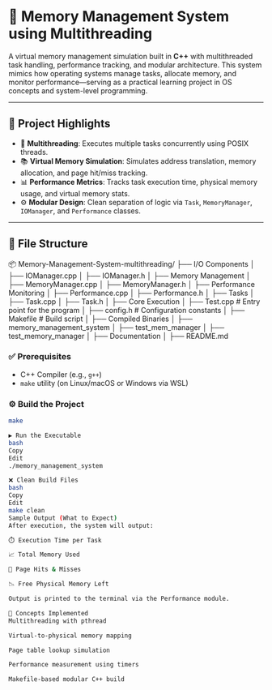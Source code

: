 # 🧠 Memory Management System using Multithreading

A virtual memory management simulation built in **C++** with multithreaded task handling, performance tracking, and modular architecture. This system mimics how operating systems manage tasks, allocate memory, and monitor performance—serving as a practical learning project in OS concepts and system-level programming.

---

## 📌 Project Highlights

- 🧵 **Multithreading**: Executes multiple tasks concurrently using POSIX threads.
- 📚 **Virtual Memory Simulation**: Simulates address translation, memory allocation, and page hit/miss tracking.
- 📊 **Performance Metrics**: Tracks task execution time, physical memory usage, and virtual memory stats.
- ⚙️ **Modular Design**: Clean separation of logic via `Task`, `MemoryManager`, `IOManager`, and `Performance` classes.

---

## 🧱 File Structure

📦 Memory-Management-System-multithreading/
├── I/O Components
│ ├── IOManager.cpp
│ ├── IOManager.h
│
├── Memory Management
│ ├── MemoryManager.cpp
│ ├── MemoryManager.h
│
├── Performance Monitoring
│ ├── Performance.cpp
│ ├── Performance.h
│
├── Tasks
│ ├── Task.cpp
│ ├── Task.h
│
├── Core Execution
│ ├── Test.cpp # Entry point for the program
│ ├── config.h # Configuration constants
│ ├── Makefile # Build script
│
├── Compiled Binaries
│ ├── memory_management_system
│ ├── test_mem_manager
│ ├── test_memory_manager
│
├── Documentation
│ ├── README.md

### ✅ Prerequisites
- C++ Compiler (e.g., `g++`)
- `make` utility (on Linux/macOS or Windows via WSL)

### ⚙️ Build the Project

```bash
make

▶️ Run the Executable
bash
Copy
Edit
./memory_management_system

❌ Clean Build Files
bash
Copy
Edit
make clean
Sample Output (What to Expect)
After execution, the system will output:

⏱️ Execution Time per Task

📈 Total Memory Used

🔁 Page Hits & Misses

📉 Free Physical Memory Left

Output is printed to the terminal via the Performance module.

🧠 Concepts Implemented
Multithreading with pthread

Virtual-to-physical memory mapping

Page table lookup simulation

Performance measurement using timers

Makefile-based modular C++ build
